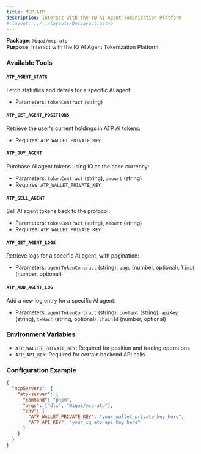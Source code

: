 ```yaml
---
title: MCP-ATP
description: Interact with the IQ AI Agent Tokenization Platform
# layout: ../../layouts/DocLayout.astro
---
```


**Package**: `@iqai/mcp-atp`  
**Purpose**: Interact with the IQ AI Agent Tokenization Platform

### Available Tools

#### `ATP_AGENT_STATS`

Fetch statistics and details for a specific AI agent:

- Parameters: `tokenContract` (string)

#### `ATP_GET_AGENT_POSITIONS`

Retrieve the user's current holdings in ATP AI tokens:

- Requires: `ATP_WALLET_PRIVATE_KEY`

#### `ATP_BUY_AGENT`

Purchase AI agent tokens using IQ as the base currency:

- Parameters: `tokenContract` (string), `amount` (string)
- Requires: `ATP_WALLET_PRIVATE_KEY`

#### `ATP_SELL_AGENT`

Sell AI agent tokens back to the protocol:

- Parameters: `tokenContract` (string), `amount` (string)
- Requires: `ATP_WALLET_PRIVATE_KEY`

#### `ATP_GET_AGENT_LOGS`

Retrieve logs for a specific AI agent, with pagination:

- Parameters: `agentTokenContract` (string), `page` (number, optional), `limit` (number, optional)

#### `ATP_ADD_AGENT_LOG`

Add a new log entry for a specific AI agent:

- Parameters: `agentTokenContract` (string), `content` (string), `apiKey` (string), `txHash` (string, optional), `chainId` (number, optional)

### Environment Variables

- `ATP_WALLET_PRIVATE_KEY`: Required for position and trading operations
- `ATP_API_KEY`: Required for certain backend API calls

### Configuration Example

```json
{
  "mcpServers": {
    "atp-server": {
      "command": "pnpm",
      "args": ["dlx", "@iqai/mcp-atp"],
      "env": {
        "ATP_WALLET_PRIVATE_KEY": "your_wallet_private_key_here",
        "ATP_API_KEY": "your_iq_atp_api_key_here"
      }
    }
  }
}
```
